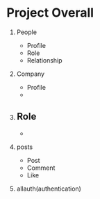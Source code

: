 # Project Overall

1. People
    - Profile
    - Role
    - Relationship

2. Company
    - Profile
    - 

3. Role
    -
    -


4. posts
    - Post
    - Comment
    - Like
    
5. allauth(authentication)
